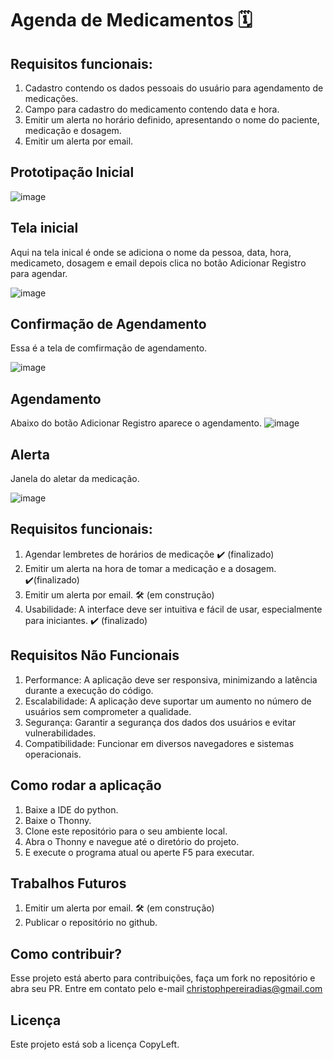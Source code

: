 # Agenda de Medicamentos 🗓️

## Requisitos funcionais:
1. Cadastro contendo os dados pessoais do usuário para agendamento de medicações.
2. Campo  para cadastro do medicamento contendo data e hora.
3. Emitir um alerta no horário definido, apresentando o nome do paciente, medicação e dosagem.
4. Emitir um alerta por email.

## Prototipação Inicial

![image](https://github.com/ChristophDias/Projeto_Integrador/assets/142109049/271eafb5-99f0-4d4b-b8b7-884b8808b00e)

## Tela inicial

Aqui na tela inical é onde se adiciona o nome da pessoa, data, hora, medicameto, dosagem e email depois clica no botão Adicionar Registro para agendar.

![image](https://github.com/ChristophDias/Projeto_Integrador/assets/142109049/a5dd70b4-787e-402d-bd80-346065966af9)

## Confirmação de Agendamento

Essa é a tela de comfirmação de agendamento.

![image](https://github.com/ChristophDias/Projeto_Integrador/assets/142109049/ed7b5916-3027-4f0e-a778-1ccf71ca3d2a)

## Agendamento

Abaixo do botão Adicionar Registro aparece o agendamento.
![image](https://github.com/ChristophDias/Projeto_Integrador/assets/142109049/53bb1511-69a8-4125-8834-335ee6e6e63c)

## Alerta

Janela do aletar da medicação.

![image](https://github.com/ChristophDias/Projeto_Integrador/assets/142109049/c98b70db-df6a-4da3-a5f2-b4ce8fa175f9)

## Requisitos funcionais:

1. Agendar lembretes de horários de medicaçõe ✔️ (finalizado)
2. Emitir um alerta na hora de tomar a medicação e a dosagem. ✔️(finalizado)
3. Emitir um alerta por email. 🛠️ (em construção)
4. Usabilidade: A interface deve ser intuitiva e fácil de usar, especialmente para iniciantes. ✔️ (finalizado)
 
## Requisitos Não Funcionais

1. Performance: A aplicação deve ser responsiva, minimizando a latência durante a execução do código.
2. Escalabilidade: A aplicação deve suportar um aumento no número de usuários sem comprometer a qualidade.
3. Segurança: Garantir a segurança dos dados dos usuários e evitar vulnerabilidades.
4. Compatibilidade: Funcionar em diversos navegadores e sistemas operacionais.

## Como rodar a aplicação

1. Baixe a IDE do python.
2. Baixe o Thonny.
3. Clone este repositório para o seu ambiente local.
4. Abra o Thonny e navegue até o diretório do projeto.
5. E execute o programa atual ou aperte F5 para executar.

## Trabalhos Futuros
1. Emitir um alerta por email. 🛠️ (em construção)
2. Publicar o repositório no github.

## Como contribuir?

Esse projeto está aberto para contribuições, faça um fork no repositório e abra seu PR. Entre em contato
pelo e-mail christophpereiradias@gmail.com

## Licença

Este projeto está sob a licença CopyLeft.
